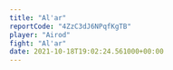 ```yaml
---
title: "Al'ar"
reportCode: "4ZzC3dJ6NPqfKgTB"
player: "Airod"
fight: "Al'ar"
date: 2021-10-18T19:02:24.561000+00:00
---
```

